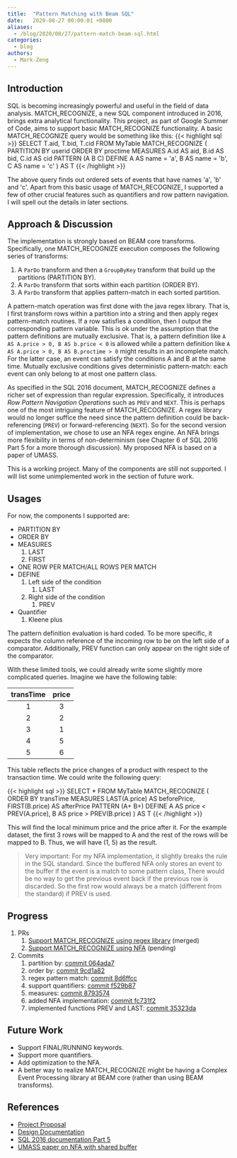 ```yaml
---
title:  "Pattern Matching with Beam SQL"
date:   2020-08-27 00:00:01 +0800
aliases:
  - /blog/2020/08/27/pattern-match-beam-sql.html
categories:
  - blog
authors:
  - Mark-Zeng
---
```

<!--
Licensed under the Apache License, Version 2.0 (the "License");
you may not use this file except in compliance with the License.
You may obtain a copy of the License at
http://www.apache.org/licenses/LICENSE-2.0
Unless required by applicable law or agreed to in writing, software
distributed under the License is distributed on an "AS IS" BASIS,
WITHOUT WARRANTIES OR CONDITIONS OF ANY KIND, either express or implied.
See the License for the specific language governing permissions and
limitations under the License.
-->

## Introduction

SQL is becoming increasingly powerful and useful in the field of data analysis. MATCH\_RECOGNIZE,
a new SQL component introduced in 2016, brings extra analytical functionality. This project,
as part of Google Summer of Code, aims to support basic MATCH\_RECOGNIZE functionality. A basic MATCH\_RECOGNIZE
query would be something like this:
{{< highlight sql >}}
SELECT T.aid, T.bid, T.cid
FROM MyTable
    MATCH_RECOGNIZE (
      PARTITION BY userid
      ORDER BY proctime
      MEASURES
        A.id AS aid,
        B.id AS bid,
        C.id AS cid
      PATTERN (A B C)
      DEFINE
        A AS name = 'a',
        B AS name = 'b',
        C AS name = 'c'
    ) AS T
{{< /highlight >}}

The above query finds out ordered sets of events that have names 'a', 'b' and 'c'. Apart from this basic usage of
MATCH\_RECOGNIZE, I supported a few of other crucial features such as quantifiers and row pattern navigation. I will spell out
the details in later sections.

## Approach & Discussion

The implementation is strongly based on BEAM core transforms. Specifically, one MATCH\_RECOGNIZE execution composes the
following series of transforms:

1. A `ParDo` transform and then a `GroupByKey` transform that build up the partitions (PARTITION BY).
2. A `ParDo` transform that sorts within each partition (ORDER BY).
3. A `ParDo` transform that applies pattern-match in each sorted partition.

A pattern-match operation was first done with the java regex library. That is, I first transform rows within a partition into
a string and then apply regex pattern-match routines. If a row satisfies a condition, then I output the corresponding pattern variable.
This is ok under the assumption that the pattern definitions are mutually exclusive. That is, a pattern definition like `A AS A.price > 0, B AS b.price < 0` is allowed while
a pattern definition like `A AS A.price > 0, B AS B.proctime > 0` might results in an incomplete match. For the latter case,
an event can satisfy the conditions A and B at the same time. Mutually exclusive conditions gives deterministic pattern-match:
each event can only belong to at most one pattern class.

As specified in the SQL 2016 document, MATCH\_RECOGNIZE defines a richer set of expression than regular expression. Specifically,
it introduces *Row Pattern Navigation Operations* such as `PREV` and `NEXT`. This is perhaps one of the most intriguing feature of
MATCH\_RECOGNIZE. A regex library would no longer suffice the need since the pattern definition could be back-referencing (`PREV`) or
forward-referencing (`NEXT`). So for the second version of implementation, we chose to use an NFA regex engine. An NFA brings more flexibility
in terms of non-determinism (see Chapter 6 of SQL 2016 Part 5 for a more thorough discussion). My proposed NFA is based on a paper of UMASS.

This is a working project. Many of the components are still not supported. I will list some unimplemented work in the section
of future work.

## Usages

For now, the components I supported are:

- PARTITION BY
- ORDER BY
- MEASURES
    1. LAST
    2. FIRST
- ONE ROW PER MATCH/ALL ROWS PER MATCH
- DEFINE
    1. Left side of the condition
        1. LAST
    2. Right side of the condition
        1. PREV
- Quantifier
    1. Kleene plus

The pattern definition evaluation is hard coded. To be more specific, it expects the column reference of the incoming row
to be on the left side of a comparator. Additionally, PREV function can only appear on the right side of the comparator.

With these limited tools, we could already write some slightly more complicated queries. Imagine we have the following
table:

| transTime | price |
| :---: | :---: |
| 1 | 3 |
| 2 | 2 |
| 3 | 1 |
| 4 | 5 |
| 5 | 6 |

This table reflects the price changes of a product with respect to the transaction time. We could write the following
query:

{{< highlight sql >}}
SELECT *
FROM MyTable
    MATCH_RECOGNIZE (
      ORDER BY transTime
      MEASURES
        LAST(A.price) AS beforePrice,
        FIRST(B.price) AS afterPrice
      PATTERN (A+ B+)
      DEFINE
        A AS price < PREV(A.price),
        B AS price > PREV(B.price)
    ) AS T
{{< /highlight >}}

This will find the local minimum price and the price after it. For the example dataset, the first 3 rows will be
mapped to A and the rest of the rows will be mapped to B. Thus, we will have (1, 5) as the result.

> Very important: For my NFA implementation, it slightly breaks the rule in the SQL standard. Since the buffered NFA
only stores an event to the buffer if the event is a match to some pattern class, There would be no way to get the
previous event back if the previous row is discarded. So the first row would always be a match (different from the standard)
if PREV is used.

## Progress

1. PRs
    1. [Support MATCH\_RECOGNIZE using regex library](https://github.com/apache/beam/pull/12232) (merged)
    2. [Support MATCH\_RECOGNIZE using NFA](https://github.com/apache/beam/pull/12532) (pending)
2. Commits
    1. partition by: [commit 064ada7](https://github.com/apache/beam/pull/12232/commits/064ada7257970bcb1d35530be1b88cb3830f242b)
    2. order by: [commit 9cd1a82](https://github.com/apache/beam/pull/12232/commits/9cd1a82bec7b2f7c44aacfbd72f5f775bb58b650)
    3. regex pattern match: [commit 8d6ffcc](https://github.com/apache/beam/pull/12232/commits/8d6ffcc213e30999fc495c119b68da4f62fad258)
    4. support quantifiers: [commit f529b87](https://github.com/apache/beam/pull/12232/commits/f529b876a2c2e43d012c71b3a83ebd55eb16f4ff)
    5. measures: [commit 8793574](https://github.com/apache/beam/pull/12232/commits/87935746647611aa139d664ebed10c8e638bb024)
    6. added NFA implementation: [commit fc731f2](https://github.com/apache/beam/pull/12532/commits/fc731f2b0699d11853e7b76da86456427d434a2a)
    7. implemented functions PREV and LAST: [commit 35323da](https://github.com/apache/beam/pull/12532/commits/fc731f2b0699d11853e7b76da86456427d434a2a)

## Future Work

- Support FINAL/RUNNING keywords.
- Support more quantifiers.
- Add optimization to the NFA.
- A better way to realize MATCH\_RECOGNIZE might be having a Complex Event Processing library at BEAM core (rather than using BEAM transforms).

<!-- Related Documents:
        - proposal
        - design doc
        - SQL 2016 standard
        - UMASS NFA^b paper
-->

## References

- [Project Proposal](https://drive.google.com/file/d/1ZuFZV4dCFVPZW_-RiqbU0w-vShaZh_jX/view?usp=sharing)
- [Design Documentation](https://s.apache.org/beam-sql-pattern-recognization)
- [SQL 2016 documentation Part 5](https://www.iso.org/standard/65143.html)
- [UMASS paper on NFA with shared buffer](https://dl.acm.org/doi/10.1145/1376616.1376634)
